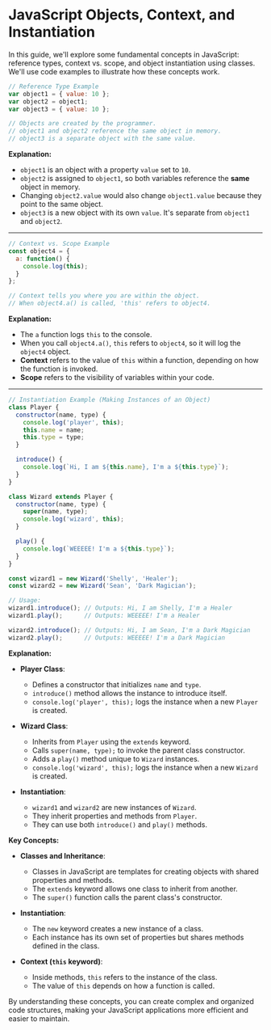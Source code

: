 # JavaScript Objects, Context, and Instantiation

In this guide, we'll explore some fundamental concepts in JavaScript: reference types, context vs. scope, and object instantiation using classes. We'll use code examples to illustrate how these concepts work.

```javascript
// Reference Type Example
var object1 = { value: 10 };
var object2 = object1;
var object3 = { value: 10 };

// Objects are created by the programmer.
// object1 and object2 reference the same object in memory.
// object3 is a separate object with the same value.
```

**Explanation:**

- `object1` is an object with a property `value` set to `10`.
- `object2` is assigned to `object1`, so both variables reference the **same** object in memory.
- Changing `object2.value` would also change `object1.value` because they point to the same object.
- `object3` is a new object with its own `value`. It's separate from `object1` and `object2`.

---

```javascript
// Context vs. Scope Example
const object4 = {
  a: function() {
    console.log(this);
  }
};

// Context tells you where you are within the object.
// When object4.a() is called, 'this' refers to object4.
```

**Explanation:**

- The `a` function logs `this` to the console.
- When you call `object4.a()`, `this` refers to `object4`, so it will log the `object4` object.
- **Context** refers to the value of `this` within a function, depending on how the function is invoked.
- **Scope** refers to the visibility of variables within your code.

---

```javascript
// Instantiation Example (Making Instances of an Object)
class Player {
  constructor(name, type) {
    console.log('player', this);
    this.name = name;
    this.type = type;
  }

  introduce() {
    console.log(`Hi, I am ${this.name}, I'm a ${this.type}`);
  }
}

class Wizard extends Player {
  constructor(name, type) {
    super(name, type);
    console.log('wizard', this);
  }

  play() {
    console.log(`WEEEEE! I'm a ${this.type}`);
  }
}

const wizard1 = new Wizard('Shelly', 'Healer');
const wizard2 = new Wizard('Sean', 'Dark Magician');

// Usage:
wizard1.introduce(); // Outputs: Hi, I am Shelly, I'm a Healer
wizard1.play();      // Outputs: WEEEEE! I'm a Healer

wizard2.introduce(); // Outputs: Hi, I am Sean, I'm a Dark Magician
wizard2.play();      // Outputs: WEEEEE! I'm a Dark Magician
```

**Explanation:**

- **Player Class**:
  - Defines a constructor that initializes `name` and `type`.
  - `introduce()` method allows the instance to introduce itself.
  - `console.log('player', this);` logs the instance when a new `Player` is created.

- **Wizard Class**:
  - Inherits from `Player` using the `extends` keyword.
  - Calls `super(name, type);` to invoke the parent class constructor.
  - Adds a `play()` method unique to `Wizard` instances.
  - `console.log('wizard', this);` logs the instance when a new `Wizard` is created.

- **Instantiation**:
  - `wizard1` and `wizard2` are new instances of `Wizard`.
  - They inherit properties and methods from `Player`.
  - They can use both `introduce()` and `play()` methods.

**Key Concepts:**

- **Classes and Inheritance**:
  - Classes in JavaScript are templates for creating objects with shared properties and methods.
  - The `extends` keyword allows one class to inherit from another.
  - The `super()` function calls the parent class's constructor.

- **Instantiation**:
  - The `new` keyword creates a new instance of a class.
  - Each instance has its own set of properties but shares methods defined in the class.

- **Context (`this` keyword)**:
  - Inside methods, `this` refers to the instance of the class.
  - The value of `this` depends on how a function is called.

By understanding these concepts, you can create complex and organized code structures, making your JavaScript applications more efficient and easier to maintain.
